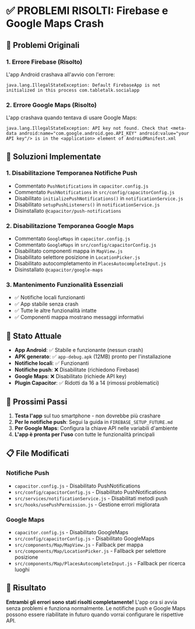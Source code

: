 # ✅ PROBLEMI RISOLTI: Firebase e Google Maps Crash

## 🚨 Problemi Originali

### 1. **Errore Firebase (Risolto)**
L'app Android crashava all'avvio con l'errore:
```
java.lang.IllegalStateException: Default FirebaseApp is not initialized in this process com.tabletalk.socialapp
```

### 2. **Errore Google Maps (Risolto)**
L'app crashava quando tentava di usare Google Maps:
```
java.lang.IllegalStateException: API key not found. Check that <meta-data android:name="com.google.android.geo.API_KEY" android:value="your API key"/> is in the <application> element of AndroidManifest.xml
```

## 🔧 Soluzioni Implementate

### 1. **Disabilitazione Temporanea Notifiche Push**
- Commentato `PushNotifications` in `capacitor.config.js`
- Commentato `PushNotifications` in `src/config/capacitorConfig.js`
- Disabilitato `initializePushNotifications()` in `notificationService.js`
- Disabilitato `setupPushListeners()` in `notificationService.js`
- Disinstallato `@capacitor/push-notifications`

### 2. **Disabilitazione Temporanea Google Maps**
- Commentato `GoogleMaps` in `capacitor.config.js`
- Commentato `GoogleMaps` in `src/config/capacitorConfig.js`
- Disabilitato componenti mappa in `MapView.js`
- Disabilitato selettore posizione in `LocationPicker.js`
- Disabilitato autocompletamento in `PlacesAutocompleteInput.js`
- Disinstallato `@capacitor/google-maps`

### 3. **Mantenimento Funzionalità Essenziali**
- ✅ Notifiche locali funzionanti
- ✅ App stabile senza crash
- ✅ Tutte le altre funzionalità intatte
- ✅ Componenti mappa mostrano messaggi informativi

## 📱 Stato Attuale

- **App Android**: ✅ Stabile e funzionante (nessun crash)
- **APK generato**: ✅ `app-debug.apk` (12MB) pronto per l'installazione
- **Notifiche locali**: ✅ Funzionanti
- **Notifiche push**: ❌ Disabilitate (richiedono Firebase)
- **Google Maps**: ❌ Disabilitato (richiede API key)
- **Plugin Capacitor**: ✅ Ridotti da 16 a 14 (rimossi problematici)

## 🚀 Prossimi Passi

1. **Testa l'app** sul tuo smartphone - non dovrebbe più crashare
2. **Per le notifiche push**: Segui la guida in `FIREBASE_SETUP_FUTURE.md`
3. **Per Google Maps**: Configura la chiave API nelle variabili d'ambiente
4. **L'app è pronta per l'uso** con tutte le funzionalità principali

## 📋 File Modificati

### Notifiche Push
- `capacitor.config.js` - Disabilitato PushNotifications
- `src/config/capacitorConfig.js` - Disabilitato PushNotifications  
- `src/services/notificationService.js` - Disabilitati metodi push
- `src/hooks/usePushPermission.js` - Gestione errori migliorata

### Google Maps
- `capacitor.config.js` - Disabilitato GoogleMaps
- `src/config/capacitorConfig.js` - Disabilitato GoogleMaps
- `src/components/Map/MapView.js` - Fallback per mappa
- `src/components/Map/LocationPicker.js` - Fallback per selettore posizione
- `src/components/Map/PlacesAutocompleteInput.js` - Fallback per ricerca luoghi

## 🎯 Risultato

**Entrambi gli errori sono stati risolti completamente!** L'app ora si avvia senza problemi e funziona normalmente. Le notifiche push e Google Maps possono essere riabilitate in futuro quando vorrai configurare le rispettive API.
